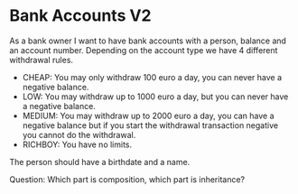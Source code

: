 # Bank Accounts V2

As a bank owner I want to have bank accounts with a person, balance and an account number. 
Depending on the account type we have 4 different withdrawal rules.

- CHEAP: You may only withdraw 100 euro a day, you can never have a negative balance.
- LOW: You may withdraw up to 1000 euro a day, but you can never have a negative balance.
- MEDIUM: You may withdraw up to 2000 euro a day, you can have a negative balance but if you start the withdrawal transaction negative you cannot do the withdrawal.
- RICHBOY: You have no limits.

The person should have a birthdate and a name. 

Question: Which part is composition, which part is inheritance?